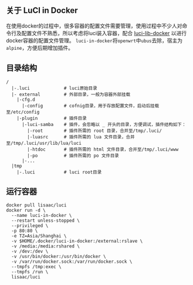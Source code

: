 ## 关于 LuCI in Docker
在使用docker的过程中，很多容器的配置文件需要管理，使用过程中不少人对命令行及配置文件不熟悉，所以考虑将luci装入容器，配合 [luci-lib-docker](https://github.com/lisaac/luci-lib-docker) 以进行docker容器的配置文件管理。
`luci-in-docker`将`openwrt`中`ubus`去除，宿主为`alpine`，方便后期增加插件。

## 目录结构
```
/
  |-.luci             # luci原始目录
  |- external         # 外部目录，一般为容器外部挂载
    |-cfg.d
      |-config        # cofnig目录，用于存放配置文件，启动后挂载至/etc/config
    |-plugin          # 插件目录
      |-luci-samba    # 插件，会忽略以 _ 开头的目录，方便调试，插件结构如下：
        |-root        # 插件所需的 root 目录，合并至/tmp/.luci/
        |-luasrc      # 插件所需的 lua 文件目录，合并至/tmp/.luci/usr/lib/lua/luci
        |-htdoc       # 插件所需的 html 文件目录，合并至/tmp/.luci/www
        |-po          # 插件所需的 po 文件目录
      |-...
  |tmp
    |-.luci           # luci root目录
```

## 运行容器
```
docker pull lisaac/luci
docker run -d \
  --name luci-in-docker \
  --restart unless-stopped \
  --privileged \
  -p 80:80 \
  -e TZ=Asia/Shanghai \
  -v $HOME/.docker/luci-in-docker:/external:rslave \
  -v /media:/media:rshared \
  -v /dev:/dev \
  -v /usr/bin/docker:/usr/bin/docker \
  -v /var/run/docker.sock:/var/run/docker.sock \
  --tmpfs /tmp:exec \
  --tmpfs /run \
  lisaac/luci
```